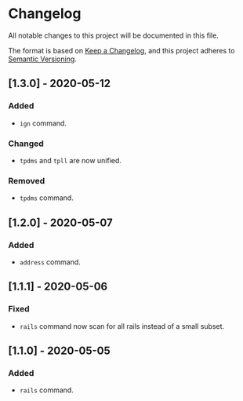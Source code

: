 # Changelog
All notable changes to this project will be documented in this file.

The format is based on [Keep a Changelog](https://keepachangelog.com/en/1.0.0/),
and this project adheres to [Semantic Versioning](https://semver.org/spec/v2.0.0.html).

<!-- ## [Unreleased]

### Added
### Changed
### Deprecated
### Removed
### Fixed
### Security -->

## [1.3.0] - 2020-05-12

### Added

- `ign` command.

### Changed

- `tpdms` and `tpll` are now unified.

### Removed

- `tpdms` command.


## [1.2.0] - 2020-05-07

### Added

- `address` command.
  

## [1.1.1] - 2020-05-06

### Fixed

- `rails` command now scan for all rails instead of a small subset.


## [1.1.0] - 2020-05-05

### Added

- `rails` command.
